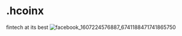 # .hcoinx
fintech at its best ![facebook_1607224576887_6741188471741865750](https://github.com/https-www-hcoinx-org/.hcoinx/assets/6007270/30b5b08f-72ba-4370-b497-7116433ae9e6)

